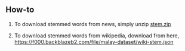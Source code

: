 ## How-to

1. To download stemmed words from news, simply unzip [stem.zip](stem.zip)

2. To download stemmed words from wikipedia, download from here, https://f000.backblazeb2.com/file/malay-dataset/wiki-stem.json